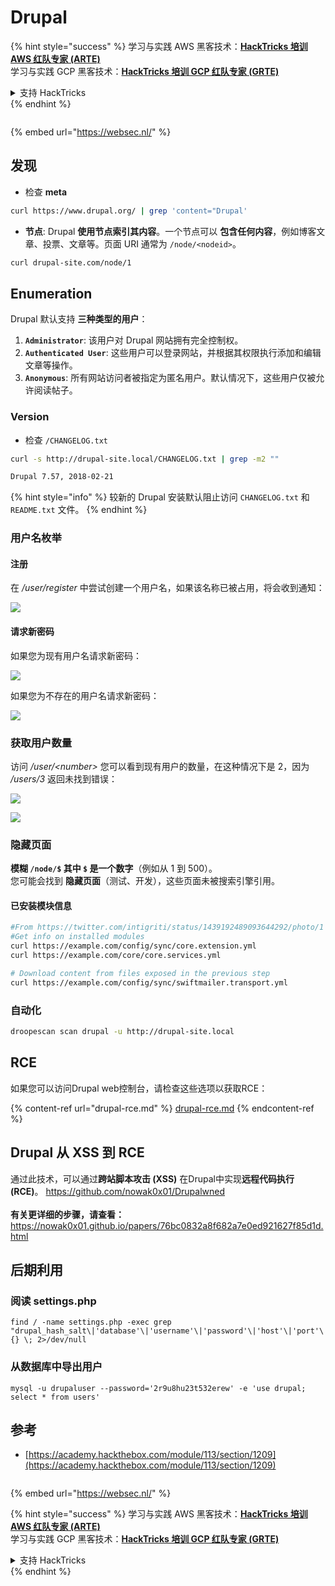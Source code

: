 # Drupal

{% hint style="success" %}
学习与实践 AWS 黑客技术：<img src="/.gitbook/assets/arte.png" alt="" data-size="line">[**HackTricks 培训 AWS 红队专家 (ARTE)**](https://training.hacktricks.xyz/courses/arte)<img src="/.gitbook/assets/arte.png" alt="" data-size="line">\
学习与实践 GCP 黑客技术：<img src="/.gitbook/assets/grte.png" alt="" data-size="line">[**HackTricks 培训 GCP 红队专家 (GRTE)**<img src="/.gitbook/assets/grte.png" alt="" data-size="line">](https://training.hacktricks.xyz/courses/grte)

<details>

<summary>支持 HackTricks</summary>

* 查看 [**订阅计划**](https://github.com/sponsors/carlospolop)!
* **加入** 💬 [**Discord 群组**](https://discord.gg/hRep4RUj7f) 或 [**Telegram 群组**](https://t.me/peass) 或 **关注** 我们的 **Twitter** 🐦 [**@hacktricks\_live**](https://twitter.com/hacktricks\_live)**.**
* **通过向** [**HackTricks**](https://github.com/carlospolop/hacktricks) 和 [**HackTricks Cloud**](https://github.com/carlospolop/hacktricks-cloud) GitHub 仓库提交 PR 分享黑客技巧。

</details>
{% endhint %}

<figure><img src="https://pentest.eu/RENDER_WebSec_10fps_21sec_9MB_29042024.gif" alt=""><figcaption></figcaption></figure>

{% embed url="https://websec.nl/" %}

## 发现

* 检查 **meta**
```bash
curl https://www.drupal.org/ | grep 'content="Drupal'
```
* **节点**: Drupal **使用节点索引其内容**。一个节点可以 **包含任何内容**，例如博客文章、投票、文章等。页面 URI 通常为 `/node/<nodeid>`。
```bash
curl drupal-site.com/node/1
```
## Enumeration

Drupal 默认支持 **三种类型的用户**：

1. **`Administrator`**: 该用户对 Drupal 网站拥有完全控制权。
2. **`Authenticated User`**: 这些用户可以登录网站，并根据其权限执行添加和编辑文章等操作。
3. **`Anonymous`**: 所有网站访问者被指定为匿名用户。默认情况下，这些用户仅被允许阅读帖子。

### Version

* 检查 `/CHANGELOG.txt`
```bash
curl -s http://drupal-site.local/CHANGELOG.txt | grep -m2 ""

Drupal 7.57, 2018-02-21
```
{% hint style="info" %}
较新的 Drupal 安装默认阻止访问 `CHANGELOG.txt` 和 `README.txt` 文件。
{% endhint %}

### 用户名枚举

#### 注册

在 _/user/register_ 中尝试创建一个用户名，如果该名称已被占用，将会收到通知：

![](<../../../.gitbook/assets/image (328).png>)

#### 请求新密码

如果您为现有用户名请求新密码：

![](<../../../.gitbook/assets/image (903).png>)

如果您为不存在的用户名请求新密码：

![](<../../../.gitbook/assets/image (307).png>)

### 获取用户数量

访问 _/user/\<number>_ 您可以看到现有用户的数量，在这种情况下是 2，因为 _/users/3_ 返回未找到错误：

![](<../../../.gitbook/assets/image (333).png>)

![](<../../../.gitbook/assets/image (227) (1) (1) (1).png>)

### 隐藏页面

**模糊 `/node/$` 其中 `$` 是一个数字**（例如从 1 到 500）。\
您可能会找到 **隐藏页面**（测试、开发），这些页面未被搜索引擎引用。

#### 已安装模块信息
```bash
#From https://twitter.com/intigriti/status/1439192489093644292/photo/1
#Get info on installed modules
curl https://example.com/config/sync/core.extension.yml
curl https://example.com/core/core.services.yml

# Download content from files exposed in the previous step
curl https://example.com/config/sync/swiftmailer.transport.yml
```
### 自动化
```bash
droopescan scan drupal -u http://drupal-site.local
```
## RCE

如果您可以访问Drupal web控制台，请检查这些选项以获取RCE：

{% content-ref url="drupal-rce.md" %}
[drupal-rce.md](drupal-rce.md)
{% endcontent-ref %}

## Drupal 从 XSS 到 RCE
通过此技术，可以通过**跨站脚本攻击 (XSS)** 在Drupal中实现**远程代码执行 (RCE)**。 https://github.com/nowak0x01/Drupalwned
<br><br>
**有关更详细的步骤，请查看：** https://nowak0x01.github.io/papers/76bc0832a8f682a7e0ed921627f85d1d.html

## 后期利用

### 阅读 settings.php
```
find / -name settings.php -exec grep "drupal_hash_salt\|'database'\|'username'\|'password'\|'host'\|'port'\|'driver'\|'prefix'" {} \; 2>/dev/null
```
### 从数据库中导出用户
```
mysql -u drupaluser --password='2r9u8hu23t532erew' -e 'use drupal; select * from users'
```
## 参考

* [https://academy.hackthebox.com/module/113/section/1209](https://academy.hackthebox.com/module/113/section/1209)

<figure><img src="https://pentest.eu/RENDER_WebSec_10fps_21sec_9MB_29042024.gif" alt=""><figcaption></figcaption></figure>

{% embed url="https://websec.nl/" %}

{% hint style="success" %}
学习与实践 AWS 黑客技术：<img src="/.gitbook/assets/arte.png" alt="" data-size="line">[**HackTricks 培训 AWS 红队专家 (ARTE)**](https://training.hacktricks.xyz/courses/arte)<img src="/.gitbook/assets/arte.png" alt="" data-size="line">\
学习与实践 GCP 黑客技术：<img src="/.gitbook/assets/grte.png" alt="" data-size="line">[**HackTricks 培训 GCP 红队专家 (GRTE)**<img src="/.gitbook/assets/grte.png" alt="" data-size="line">](https://training.hacktricks.xyz/courses/grte)

<details>

<summary>支持 HackTricks</summary>

* 查看 [**订阅计划**](https://github.com/sponsors/carlospolop)!
* **加入** 💬 [**Discord 群组**](https://discord.gg/hRep4RUj7f) 或 [**telegram 群组**](https://t.me/peass) 或 **关注** 我们的 **Twitter** 🐦 [**@hacktricks\_live**](https://twitter.com/hacktricks\_live)**.**
* **通过向** [**HackTricks**](https://github.com/carlospolop/hacktricks) 和 [**HackTricks Cloud**](https://github.com/carlospolop/hacktricks-cloud) github 仓库提交 PR 来分享黑客技巧。

</details>
{% endhint %}

